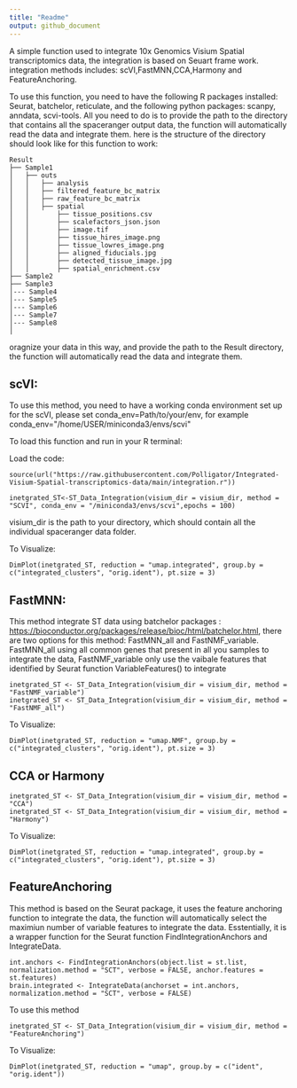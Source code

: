 ```yaml
---
title: "Readme"
output: github_document
---
```



A simple function used to integrate 10x Genomics Visium Spatial transcriptomics data, the integration is based on Seuart frame work.
integration methods includes: scVI,FastMNN,CCA,Harmony and FeatureAnchoring.

To use this function, you need to have the following R packages installed: Seurat, batchelor, reticulate, and the following python packages: scanpy, anndata, scvi-tools.
All you need to do is to provide the path to the directory that contains all the spaceranger output data, the function will automatically read the data and integrate them.
here is the structure of the directory should look like for this function to work:

```
Result
├── Sample1
│   ├── outs
│   │   ├── analysis
│   │   ├── filtered_feature_bc_matrix
│   │   ├── raw_feature_bc_matrix
│   │   ├── spatial
│   │       ├── tissue_positions.csv
│   │       ├── scalefactors_json.json
│   │       ├── image.tif
│   │       ├── tissue_hires_image.png
│   │       ├── tissue_lowres_image.png
│   │       ├── aligned_fiducials.jpg
│   │       ├── detected_tissue_image.jpg
│   │       ├── spatial_enrichment.csv
├── Sample2
├── Sample3
│--- Sample4
│--- Sample5
│--- Sample6
│--- Sample7
│--- Sample8
│
```
oragnize your data in this way, and provide the path to the Result directory, the function will automatically read the data and integrate them.


## scVI: 
To use this method, you need to have a working conda environment set up for the scVI, please set conda_env=Path/to/your/env, for example conda_env="/home/USER/miniconda3/envs/scvi"

To load this function and run in your R terminal:

Load the code:
```{r setup, include=FALSE}
source(url("https://raw.githubusercontent.com/Polligator/Integrated-Visium-Spatial-transcriptomics-data/main/integration.r"))
```

```{r setup, include=FALSE}
inetgrated_ST<-ST_Data_Integration(visium_dir = visium_dir, method = "SCVI", conda_env = "/miniconda3/envs/scvi",epochs = 100) 
```
visium_dir is the path to your directory, which should contain all the individual spaceranger data folder.

To Visualize:
```{r setup, include=FALSE}
DimPlot(inetgrated_ST, reduction = "umap.integrated", group.by = c("integrated_clusters", "orig.ident"), pt.size = 3)
```

## FastMNN: 
This method integrate ST data using batchelor packages : https://bioconductor.org/packages/release/bioc/html/batchelor.html, there are two options for this method: FastMNN_all and FastNMF_variable. FastMNN_all using all common genes that present in all you samples to integrate the data, FastNMF_variable only use the vaibale features that identified by Seurat function VariableFeatures() to integrate

```{r setup, include=FALSE}
inetgrated_ST <- ST_Data_Integration(visium_dir = visium_dir, method = "FastNMF_variable")
inetgrated_ST <- ST_Data_Integration(visium_dir = visium_dir, method = "FastNMF_all")

```
To Visualize:
```{r setup, include=FALSE}
DimPlot(inetgrated_ST, reduction = "umap.NMF", group.by = c("integrated_clusters", "orig.ident"), pt.size = 3)

```


## CCA or Harmony

```{r setup, include=FALSE}
inetgrated_ST <- ST_Data_Integration(visium_dir = visium_dir, method = "CCA")
inetgrated_ST <- ST_Data_Integration(visium_dir = visium_dir, method = "Harmony")
``` 
To Visualize:
```{r setup, include=FALSE}
DimPlot(inetgrated_ST, reduction = "umap.integrated", group.by = c("integrated_clusters", "orig.ident"), pt.size = 3)
```

## FeatureAnchoring
This method is based on the Seurat package, it uses the feature anchoring function to integrate the data, the function will automatically select the maximiun number of variable features to integrate the data.
Esstentially, it is a wrapper function for the Seurat function FindIntegrationAnchors and IntegrateData.
```{r setup, include=FALSE}
int.anchors <- FindIntegrationAnchors(object.list = st.list, normalization.method = "SCT", verbose = FALSE, anchor.features = st.features)
brain.integrated <- IntegrateData(anchorset = int.anchors, normalization.method = "SCT", verbose = FALSE)
```
To use this method
```{r setup, include=FALSE}
inetgrated_ST <- ST_Data_Integration(visium_dir = visium_dir, method = "FeatureAnchoring")
```

To Visualize:
```{r setup, include=FALSE}
DimPlot(inetgrated_ST, reduction = "umap", group.by = c("ident", "orig.ident"))

```
